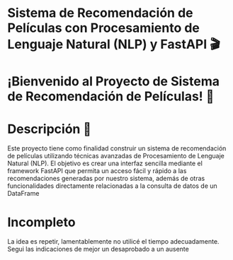 # Sistema de Recomendación de Películas con Procesamiento de Lenguaje Natural (NLP) y FastAPI 🎬
# ¡Bienvenido al Proyecto de Sistema de Recomendación de Películas! 🍿

# Descripción 📄
Este proyecto tiene como finalidad construir un sistema de recomendación de películas utilizando técnicas avanzadas de Procesamiento de Lenguaje Natural (NLP). El objetivo es crear una interfaz sencilla mediante el framework FastAPI que permita un acceso fácil y rápido a las recomendaciones generadas por nuestro sistema, además de otras funcionalidades directamente relacionadas a la consulta de datos de un DataFrame 

# Incompleto 
La idea es repetir, lamentablemente no utilicé el tiempo adecuadamente. 
Segui las indicaciones de mejor un desaprobado a un ausente 



